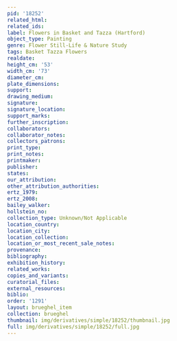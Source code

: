 ```yaml
---
pid: '18252'
related_html: 
related_ids: 
label: Flowers in Basket and Tazza (Hartford)
object_type: Painting
genre: Flower Still-Life & Nature Study
tags: Basket Tazza Flowers
realdate: 
height_cm: '53'
width_cm: '73'
diameter_cm: 
plate_dimensions: 
support: 
drawing_medium: 
signature: 
signature_location: 
support_marks: 
further_inscription: 
collaborators: 
collaborator_notes: 
collectors_patrons: 
print_type: 
print_notes: 
printmaker: 
publisher: 
states: 
our_attribution: 
other_attribution_authorities: 
ertz_1979: 
ertz_2008: 
bailey_walker: 
hollstein_no: 
collection_type: Unknown/Not Applicable
location_country: 
location_city: 
location_collection: 
location_or_most_recent_sale_notes: 
provenance: 
bibliography: 
exhibition_history: 
related_works: 
copies_and_variants: 
curatorial_files: 
external_resources: 
biblio: 
order: '1291'
layout: brueghel_item
collection: brueghel
thumbnail: img/derivatives/simple/18252/thumbnail.jpg
full: img/derivatives/simple/18252/full.jpg
---
```

